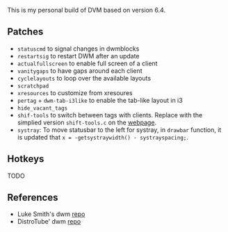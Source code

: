 This is my personal build of DVM based on version $6.4$.

## Patches
- `statuscmd` to signal changes in dwmblocks
- `restartsig` to restart DWM after an update
- `actualfullscreen` to enable full screen of a client
- `vanitygaps` to have gaps around each client
- `cyclelayouts` to loop over the available layouts
- `scratchpad`
- `xresources` to customize from xresoures
- `pertag` + `dwm-tab-i3like` to enable the tab-like layout in i3
- `hide_vacant_tags`
- `shif-tools` to switch between tags with clients. Replace with the simplied version `shift-tools.c` on the [webpage](https://dwm.suckless.org/patches/shift-tools/).
- `systray`: To move statusbar to the left for systray, in `drawbar` function, it is updated that `x = -getsystraywidth() - systrayspacing;`.

## Hotkeys
TODO

## References
- Luke Smith's dwm [repo](https://github.com/lukesmithxyz/dwm)
- DistroTube' dwm [repo](https://gitlab.com/dwt1/dwm-distrotube)
